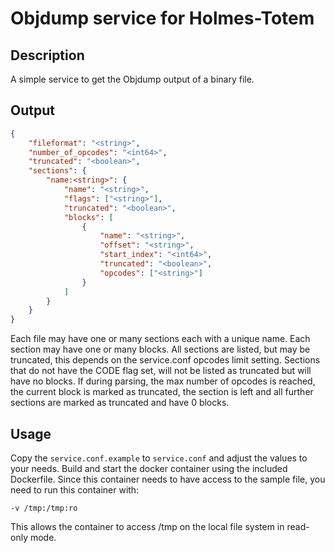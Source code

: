 # Objdump service for Holmes-Totem

## Description

A simple service to get the Objdump output of a binary file.

## Output
```json
{
    "fileformat": "<string>",
    "number_of_opcodes": "<int64>",
    "truncated": "<boolean>",
    "sections": {
        "name:<string>": {
            "name": "<string>",
            "flags": ["<string>"],
            "truncated": "<boolean>",
            "blocks": [
                {
                    "name": "<string>",
                    "offset": "<string>",
                    "start_index": "<int64>",
                    "truncated": "<boolean>",
                    "opcodes": ["<string>"]
                }
            ]
        }
    }
}
```
Each file may have one or many sections each with a unique name.
Each section may have one or many blocks.
All sections are listed, but may be truncated, this depends on the service.conf opcodes limit setting.
Sections that do not have the CODE flag set, will not be listed as truncated but will have no blocks.
If during parsing, the max number of opcodes is reached, the current block is marked as truncated, the section is left and all further sections are marked as truncated and have 0 blocks.

## Usage

Copy the `service.conf.example` to `service.conf` and adjust the values to your needs.
Build and start the docker container using the included Dockerfile.
Since this container needs to have access to the sample file, you need to run this container with:

`-v /tmp:/tmp:ro`

This allows the container to access /tmp on the local file system in read-only mode.
